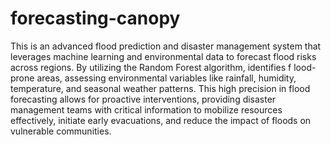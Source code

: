 # forecasting-canopy
This is an advanced flood prediction and disaster management system that leverages machine learning and
 environmental data to forecast flood risks across regions. By utilizing the Random Forest algorithm, identifies
 f
 lood-prone areas, assessing environmental variables like rainfall, humidity, temperature, and seasonal weather
 patterns. This high precision in flood forecasting allows for proactive interventions, providing disaster
 management teams with critical information to mobilize resources effectively, initiate early evacuations, and
 reduce the impact of floods on vulnerable communities.
